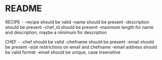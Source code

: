 # README

RECIPE - 
-recipe should be valid
-name should be present
-description should be present
-chef_id should be present
-maximum length for name and description, maybe a minimum for description

CHEF - 
-chef should be valid
-chefname should be present
-email should be present
-size restrictions on email and chefname
-email address should be valid format
-email should be unique, case insensitive
